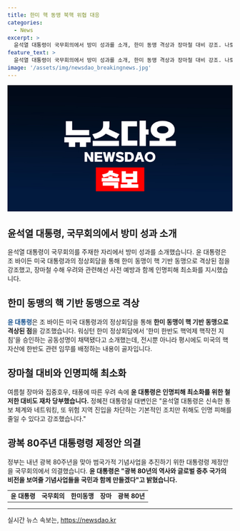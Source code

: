 ```yaml
---
title: 한미 핵 동맹 북핵 위협 대응
categories:
  - News
excerpt: >
  윤석열 대통령이 국무회의에서 방미 성과를 소개, 한미 동맹 격상과 장마철 대비 강조. 나토 정상회의에서 한미 한반도 핵억제 핵작전 지침 승인 및 임무 배정 공동성명 소개. 장마와 태풍에 따른 우려 속에서도 인명피해 최소화를 위한 대비 강화를 당부. 광복 80주년을 맞아 대통령령 제정안 의결하여 광복 80년 기념사업 추진 예정. (150자)
feature_text: >
  윤석열 대통령이 국무회의에서 방미 성과를 소개, 한미 동맹 격상과 장마철 대비 강조. 나토 정상회의에서 한미 한반도 핵억제 핵작전 지침 승인 및 임무 배정 공동성명 소개. 장마와 태풍에 따른 우려 속에서도 인명피해 최소화를 위한 대비 강화를 당부. 광복 80주년을 맞아 대통령령 제정안 의결하여 광복 80년 기념사업 추진 예정. (150자)
image: '/assets/img/newsdao_breakingnews.jpg'
---
```


<p><img src="/assets/img/newsdao_breakingnews.jpg" alt="koreaapp 속보" /></p>

<h2>윤석열 대통령, 국무회의에서 방미 성과 소개</h2>

<p data-ke-size="size16">윤석열 대통령이 국무회의를 주재한 자리에서 방미 성과를 소개했습니다. 윤 대통령은 조 바이든 미국 대통령과의 정상회담을 통해 한미 동맹이 핵 기반 동맹으로 격상된 점을 강조했고, 장마철 수해 우려와 관련해선 사전 예방과 함께 인명피해 최소화를 지시했습니다.</p>

<h2 data-ke-size="size24">한미 동맹의 핵 기반 동맹으로 격상</h2>

<p data-ke-size="size16"><b><span style="color: #1a5490;">윤 대통령</span></b>은 조 바이든 미국 대통령과의 정상회담을 통해 <b>한미 동맹이 핵 기반 동맹으로 격상된 점</b>을 강조했습니다. 워싱턴 한미 정상회담에서 '한미 한반도 핵억제 핵작전 지침'을 승인하는 공동성명이 채택됐다고 소개했는데, 전시뿐 아니라 평시에도 미국의 핵 자산에 한반도 관련 임무를 배정하는 내용이 골자입니다.</p>

<h2 data-ke-size="size24">장마철 대비와 인명피해 최소화</h2>

<p data-ke-size="size16">여름철 장마와 집중호우, 태풍에 따른 우려 속에 <b>윤 대통령은 인명피해 최소화를 위한 철저한 대비도 재차 당부했습니다.</b> 정혜전 대통령실 대변인은 "윤석열 대통령은 신속한 통보 체계와 네트워킹, 또 위험 지역 진입을 차단하는 기본적인 조치만 취해도 인명 피해를 줄일 수 있다고 강조했습니다."</p>

<h2 data-ke-size="size24">광복 80주년 대통령령 제정안 의결</h2>

<p data-ke-size="size16">정부는 내년 광복 80주년을 맞아 범국가적 기념사업을 추진하기 위한 대통령령 제정안을 국무회의에서 의결했습니다. <b>윤 대통령은 "광복 80년의 역사와 글로벌 중추 국가의 비전을 보여줄 기념사업들을 국민과 함께 만들겠다"고 밝혔습니다.</b></p>

<table>
    <tbody>
        <tr>
            <td style="text-align: center; height: 17px;"><b>윤 대통령</b></td>
            <td style="text-align: center; height: 17px;"><b>국무회의</b></td>
            <td style="text-align: center; height: 17px;"><b>한미동맹</b></td>
            <td style="text-align: center; height: 17px;"><b>장마</b></td>
            <td style="text-align: center; height: 17px;"><b>광복 80년</b></td>
        </tr>
    </tbody>
</table>

<p><hr></p>
실시간 뉴스 속보는, <a href="https://newsdao.kr" rel="dofollow">https://newsdao.kr</a>


